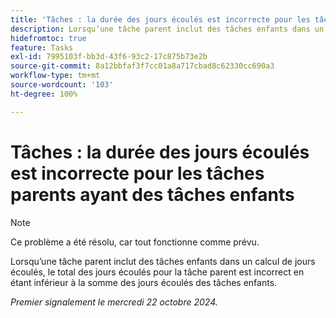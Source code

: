 ```yaml
---
title: 'Tâches : la durée des jours écoulés est incorrecte pour les tâches parents ayant des tâches enfants'
description: Lorsqu’une tâche parent inclut des tâches enfants dans un calcul de jours écoulés, le total des jours écoulés pour la tâche parent est incorrect en étant inférieur à la somme des jours écoulés des tâches enfants.
hidefromtoc: true
feature: Tasks
exl-id: 7995103f-bb3d-43f6-93c2-17c875b73e2b
source-git-commit: 8a12bbfaf3f7cc01a8a717cbad8c62330cc690a3
workflow-type: tm+mt
source-wordcount: '103'
ht-degree: 100%

---
```


# Tâches : la durée des jours écoulés est incorrecte pour les tâches parents ayant des tâches enfants

>[!NOTE]
>
>Ce problème a été résolu, car tout fonctionne comme prévu.

Lorsqu’une tâche parent inclut des tâches enfants dans un calcul de jours écoulés, le total des jours écoulés pour la tâche parent est incorrect en étant inférieur à la somme des jours écoulés des tâches enfants.

_Premier signalement le mercredi 22 octobre 2024._

